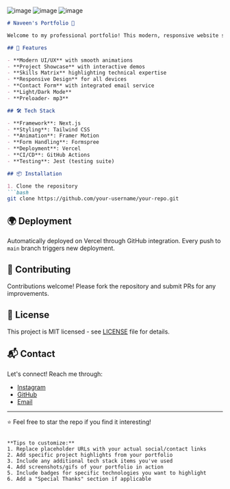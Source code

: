![image](https://github.com/user-attachments/assets/0bbc5549-14c7-4975-8f1a-8a9d051492cc)
![image](https://github.com/user-attachments/assets/9e2f3739-d8e2-4d0a-b154-451502d59dd7)
![image](https://github.com/user-attachments/assets/37be9072-2be0-4dc7-a4ff-1422105bcbf7)

```markdown
# Naveen's Portfolio 🌟

Welcome to my professional portfolio! This modern, responsive website showcases my skills, projects, and development journey. Built with cutting-edge technologies and designed with attention to detail, it represents both my technical capabilities and creative vision.

## 🚀 Features

- **Modern UI/UX** with smooth animations
- **Project Showcase** with interactive demos
- **Skills Matrix** highlighting technical expertise
- **Responsive Design** for all devices
- **Contact Form** with integrated email service
- **Light/Dark Mode**
- **Preloader- mp3**

## 🛠️ Tech Stack

- **Framework**: Next.js
- **Styling**: Tailwind CSS
- **Animation**: Framer Motion
- **Form Handling**: Formspree
- **Deployment**: Vercel
- **CI/CD**: GitHub Actions
- **Testing**: Jest (testing suite)

## 📦 Installation

1. Clone the repository
```bash
git clone https://github.com/your-username/your-repo.git
```

## 🌍 Deployment
Automatically deployed on Vercel through GitHub integration. Every push to `main` branch triggers new deployment.

## 🤝 Contributing
Contributions welcome! Please fork the repository and submit PRs for any improvements.

## 📄 License
This project is MIT licensed - see [LICENSE](LICENSE) file for details.

## 📬 Contact
Let's connect! Reach me through:
- [Instagram](https://www.instagram.com/rasyid_rlqr)
- [GitHub](https://github.com/RasyidRlqr)
- [Email](mailto:rasyidhikwan.com)

---

⭐ Feel free to star the repo if you find it interesting!
```

**Tips to customize:**
1. Replace placeholder URLs with your actual social/contact links
2. Add specific project highlights from your portfolio
3. Include any additional tech stack items you've used
4. Add screenshots/gifs of your portfolio in action
5. Include badges for specific technologies you want to highlight
6. Add a "Special Thanks" section if applicable
